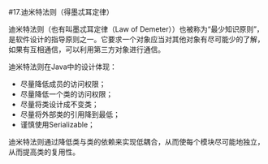 #17.迪米特法则（得墨忒耳定律）

迪米特法则（也有叫墨忒耳定律（Law of Demeter））也被称为“最少知识原则”，是软件设计的指导原则之一。它要求一个对象应当对其他对象有尽可能少的了解，如果有互相通信，可以利用第三方对象进行通信。

迪米特法则在Java中的设计体现：

* 尽量降低成员的访问权限；
* 尽量降低一个类的访问权限；
* 尽量将类设计成不变类；
* 尽量将外部类的引用降到最低；
* 谨慎使用Serializable；

迪米特法则通过降低类与类的依赖来实现低耦合，从而使每个模块尽可能地独立，从而提高类的复用性。
